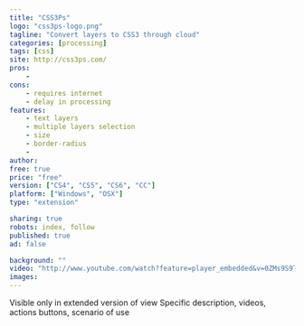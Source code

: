 ```yaml
---
title: "CSS3Ps"
logo: "css3ps-logo.png"
tagline: "Convert layers to CSS3 through cloud"
categories: [processing]
tags: [css]
site: http://css3ps.com/
pros:
    -
cons:
    - requires internet
    - delay in processing
features:
    - text layers
    - multiple layers selection
    - size
    - border-radius
    - 
author:
free: true
price: "free"
version: ["CS4", "CS5", "CS6", "CC"]
platform: ["Windows", "OSX"]
type: "extension"

sharing: true
robots: index, follow
published: true
ad: false

background: ""
video: "http://www.youtube.com/watch?feature=player_embedded&v=0ZMs9S9TdNE"
images:
---
```


Visible only in extended version of view
Specific description, videos, actions buttons, scenario of use